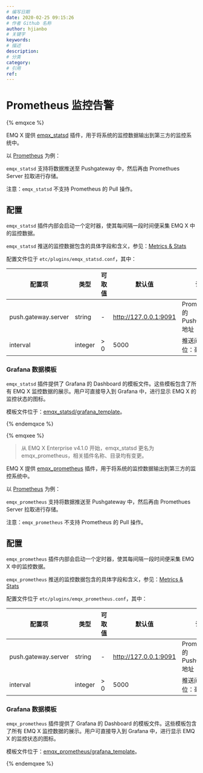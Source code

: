 ```yaml
---
# 编写日期
date: 2020-02-25 09:15:26
# 作者 Github 名称
author: hjianbo
# 关键字
keywords:
# 描述
description:
# 分类
category: 
# 引用
ref:
---
```



# Prometheus 监控告警

{% emqxce %}

EMQ X 提供 [emqx_statsd](https://github.com/emqx/emqx-statsd) 插件，用于将系统的监控数据输出到第三方的监控系统中。

以 [Prometheus](https://prometheus.io) 为例：

`emqx_statsd` 支持将数据推送至 Pushgateway 中，然后再由 Promethues Server 拉取进行存储。

注意：`emqx_statsd` 不支持 Prometheus 的 Pull 操作。

## 配置

`emqx_statsd` 插件内部会启动一个定时器，使其每间隔一段时间便采集 EMQ X 中的监控数据。

`emqx_statsd` 推送的监控数据包含的具体字段和含义，参见：[Metrics & Stats](../advanced/metrics-and-stats.md)

配置文件位于 `etc/plugins/emqx_statsd.conf`，其中：

|  配置项             | 类型    | 可取值    | 默认值                | 说明                           |
| ------------------- | ------- | --------- | --------------------- | ------------------------------ |
| push.gateway.server | string  | -         | http://127.0.0.1:9091 | Prometheus 的 PushGateway 地址 |
| interval            | integer | > 0       | 5000                  | 推送间隔，单位：毫秒           |

### Grafana 数据模板

`emqx_statsd` 插件提供了 Grafana 的 Dashboard 的模板文件。这些模板包含了所有 EMQ X 监控数据的展示。用户可直接导入到 Grafana 中，进行显示 EMQ X 的监控状态的图标。

模板文件位于：[emqx_statsd/grafana_template](https://github.com/emqx/emqx-statsd/tree/master/grafana_template)。

{% endemqxce %}



{% emqxee %}

> 从 EMQ X Enterprise v4.1.0 开始，emqx_statsd 更名为 emqx_prometheus，相关插件名称、目录均有变更。

EMQ X 提供 [emqx_prometheus](https://github.com/emqx/emqx-prometheus) 插件，用于将系统的监控数据输出到第三方的监控系统中。

以 [Prometheus](https://prometheus.io) 为例：

`emqx_prometheus` 支持将数据推送至 Pushgateway 中，然后再由 Promethues Server 拉取进行存储。

注意：`emqx_prometheus` 不支持 Prometheus 的 Pull 操作。

## 配置

`emqx_prometheus` 插件内部会启动一个定时器，使其每间隔一段时间便采集 EMQ X 中的监控数据。

`emqx_prometheus` 推送的监控数据包含的具体字段和含义，参见：[Metrics & Stats](../advanced/metrics-and-stats.md)

配置文件位于 `etc/plugins/emqx_prometheus.conf`，其中：

|  配置项             | 类型    | 可取值    | 默认值                | 说明                           |
| ------------------- | ------- | --------- | --------------------- | ------------------------------ |
| push.gateway.server | string  | -         | http://127.0.0.1:9091 | Prometheus 的 PushGateway 地址 |
| interval            | integer | > 0       | 5000                  | 推送间隔，单位：毫秒           |

### Grafana 数据模板

`emqx_prometheus` 插件提供了 Grafana 的 Dashboard 的模板文件。这些模板包含了所有 EMQ X 监控数据的展示。用户可直接导入到 Grafana 中，进行显示 EMQ X 的监控状态的图标。

模板文件位于：[emqx_prometheus/grafana_template](https://github.com/emqx/emqx-prometheus/tree/master/grafana_template)。

{% endemqxee %}
